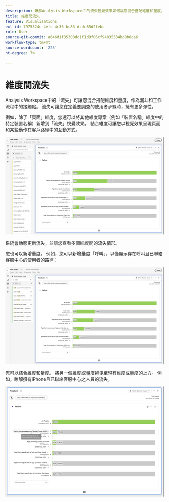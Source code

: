 ```yaml
---
description: 瞭解Analysis Workspace中的流失視覺效果如何讓您混合搭配維度和量度，作為漏斗和工作流程中的接觸點。 瞭解這如何在定義您要調查的使用者步驟時提供更大的彈性。
title: 維度間流失
feature: Visualizations
exl-id: 7975324c-4efc-4c36-bc83-dcde85d2febc
role: User
source-git-commit: a646d1f35308dc1f1d9f06cf94835534bd8b8da6
workflow-type: tm+mt
source-wordcount: '225'
ht-degree: 7%

---
```


# 維度間流失

Analysis Workspace中的「流失」可讓您混合搭配維度和量度，作為漏斗和工作流程中的接觸點。 流失可讓您在定義要調查的使用者步驟時，擁有更多彈性。

例如，除了「頁面」維度，您還可以將其他維度專案（例如「裝置名稱」維度中的特定裝置名稱）新增到「流失」視覺效果。 結合維度可讓您以視覺效果呈現頁面和某些動作在客戶路徑中的互動方式。

![所有造訪檢視會將多個維度顯示為接觸點。](assets/fallout-otherdimension.png)

系統會動態更新流失，並讓您查看多個維度間的流失情形。

您也可以新增量度。 例如，您可以新增量度「呼叫」，以僅顯示存在呼叫且已聯絡客服中心的使用者的路徑：

![所有造訪檢視顯示新增的量度：「共用像片」。](assets/fallout-metrics.png)

您可以結合維度和量度。 將另一個維度或量度拖曳至現有維度或量度的上方。 例如，瞭解擁有iPhone且已聯絡客服中心之人員的流失。

![所有造訪檢視顯示新增的動作名稱：共用和共用的像片量度。](assets/fallout-combined.png)
